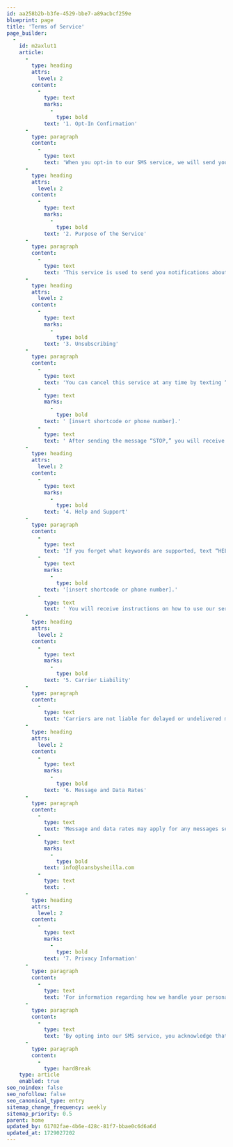 ```yaml
---
id: aa258b2b-b3fe-4529-bbe7-a89acbcf259e
blueprint: page
title: 'Terms of Service'
page_builder:
  -
    id: m2axlut1
    article:
      -
        type: heading
        attrs:
          level: 2
        content:
          -
            type: text
            marks:
              -
                type: bold
            text: '1. Opt-In Confirmation'
      -
        type: paragraph
        content:
          -
            type: text
            text: 'When you opt-in to our SMS service, we will send you an SMS message to confirm your signup.'
      -
        type: heading
        attrs:
          level: 2
        content:
          -
            type: text
            marks:
              -
                type: bold
            text: '2. Purpose of the Service'
      -
        type: paragraph
        content:
          -
            type: text
            text: 'This service is used to send you notifications about your account status, important updates, scheduling appointments, customer support, and promotional offers related to our products and services.'
      -
        type: heading
        attrs:
          level: 2
        content:
          -
            type: text
            marks:
              -
                type: bold
            text: '3. Unsubscribing'
      -
        type: paragraph
        content:
          -
            type: text
            text: 'You can cancel this service at any time by texting “STOP” to'
          -
            type: text
            marks:
              -
                type: bold
            text: ' [insert shortcode or phone number].'
          -
            type: text
            text: ' After sending the message “STOP,” you will receive a confirmation message indicating that you have been unsubscribed. Following this, you will no longer receive messages from us. To rejoin, simply sign up again as you did the first time, and we will start sending messages to you again.'
      -
        type: heading
        attrs:
          level: 2
        content:
          -
            type: text
            marks:
              -
                type: bold
            text: '4. Help and Support'
      -
        type: paragraph
        content:
          -
            type: text
            text: 'If you forget what keywords are supported, text “HELP” to '
          -
            type: text
            marks:
              -
                type: bold
            text: '[insert shortcode or phone number].'
          -
            type: text
            text: ' You will receive instructions on how to use our service and how to unsubscribe.'
      -
        type: heading
        attrs:
          level: 2
        content:
          -
            type: text
            marks:
              -
                type: bold
            text: '5. Carrier Liability'
      -
        type: paragraph
        content:
          -
            type: text
            text: 'Carriers are not liable for delayed or undelivered messages.'
      -
        type: heading
        attrs:
          level: 2
        content:
          -
            type: text
            marks:
              -
                type: bold
            text: '6. Message and Data Rates'
      -
        type: paragraph
        content:
          -
            type: text
            text: 'Message and data rates may apply for any messages sent to you from us and to us from you. If you have questions about your text or data plan, we recommend contacting your wireless provider. For inquiries regarding the services we provide, please email us at '
          -
            type: text
            marks:
              -
                type: bold
            text: info@loansbysheilla.com
          -
            type: text
            text: .
      -
        type: heading
        attrs:
          level: 2
        content:
          -
            type: text
            marks:
              -
                type: bold
            text: '7. Privacy Information'
      -
        type: paragraph
        content:
          -
            type: text
            text: 'For information regarding how we handle your personal data, please see our Privacy Policy.'
      -
        type: paragraph
        content:
          -
            type: text
            text: 'By opting into our SMS service, you acknowledge that you have read, understood, and agree to these Terms of Service. Thank you for choosing Loans By Sheilla!'
      -
        type: paragraph
        content:
          -
            type: hardBreak
    type: article
    enabled: true
seo_noindex: false
seo_nofollow: false
seo_canonical_type: entry
sitemap_change_frequency: weekly
sitemap_priority: 0.5
parent: home
updated_by: 61702fae-4b6e-428c-81f7-bbae0c6d6a6d
updated_at: 1729027202
---
```

